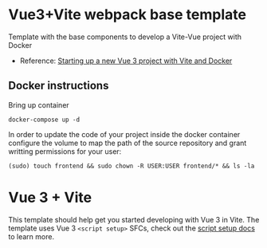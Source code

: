 # Vue3+Vite webpack base template
Template with the base components to develop a Vite-Vue project with Docker

* Reference: [Starting up a new Vue 3 project with Vite and Docker](https://dev.to/jiprochazka/starting-up-a-new-vue-3-project-with-vite-and-docker-3355)

## Docker instructions
Bring up container
```
docker-compose up -d
```
In order to update the code of your project inside the docker container configure the volume to map the path of the source repository and grant writting permissions for your user:

```
(sudo) touch frontend && sudo chown -R USER:USER frontend/* && ls -la
```

# Vue 3 + Vite

This template should help get you started developing with Vue 3 in Vite. The template uses Vue 3 `<script setup>` SFCs, check out the [script setup docs](https://v3.vuejs.org/api/sfc-script-setup.html#sfc-script-setup) to learn more.